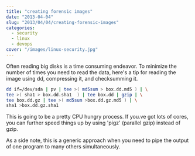 ```yaml
---
title: "creating forensic images"
date: "2013-04-04"
slug: "2013/04/04/creating-forensic-images"
categories:
  - security
  - linux
  - devops
cover: "/images/linux-security.jpg"
---
```


Often reading big disks is a time consuming endeavor. To minimize the number of times you need to read the data, here's a tip for reading the image using dd, compressing it, and checksumming it.

```bash
dd if=/dev/sda | pv | tee >( md5sum > box.dd.md5 ) | \
tee >( sha1 > box.dd.sha1  ) | tee box.dd | gzip | \
tee box.dd.gz | tee >( md5sum >box.dd.gz.md5 ) | \
sha1 >box.dd.gz.sha1
```

This is going to be a pretty CPU hungry process. If you.ve got lots of cores, you can further speed things up by using 'pigz' (parallel gzip) instead of gzip.

As a side note, this is a generic approach when you need to pipe the output of one program to many others simultaneously.
